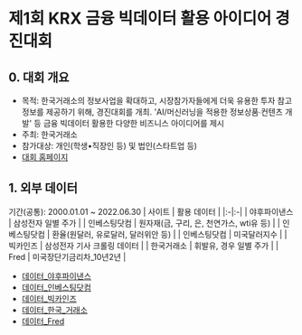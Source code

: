 # 제1회 KRX 금융 빅데이터 활용 아이디어 경진대회
## 0. 대회 개요
- 목적: 한국거래소의 정보사업을 확대하고, 시장참가자들에게 더욱 유용한 투자 참고 정보를 제공하기 위해, 경진대회를 개최. 'AI/머신러닝을 적용한 정보상품∙컨텐츠 개발' 등 금융 빅데이터 활용한 다양한 비즈니스 아이디어를 제시
- 주최: 한국거래소
- 참가대상: 개인(학생•직장인 등) 및 법인(스타트업 등)
- [대회 홈페이지](https://dacon.io/competitions/official/235914/overview/description)

## 1. 외부 데이터
기간(공통): 2000.01.01 ~ 2022.06.30
| 사이트 | 활용 데이터 |
|:-|:-|
| 야후파이낸스 | 삼성전자 일별 주가 |
| 인베스팅닷컴 | 원자재(금, 구리, 은, 천연가스, wti유 등) |
| 인베스팅닷컴 | 환율(원달러, 유로달러, 달러위안 등) |
| 인베스팅닷컴 | 미국달러지수 |
| 빅카인즈 | 삼성전자 기사 크롤링 데이터 |
| 한국거래소 | 휘발유, 경우 일별 주가 |
| Fred | 미국장단기금리차_10년2년 |

- [데이터_야후파이낸스](https://finance.yahoo.com/quote/005930.KS?p=005930.KS&.tsrc=fin-srch)
- [데이터_인베스팅닷컴](https://kr.investing.com/search/?q=%EC%9B%90%EC%9E%90%EC%9E%AC)
- [데이터_빅카인즈](https://www.bigkinds.or.kr/)
- [데이터_한국_거래소](http://data.krx.co.kr/contents/MDC/MAIN/main/index.cmd)
- [데이터_Fred](http://data.krx.co.kr/contents/MDC/MAIN/main/index.cmd)
